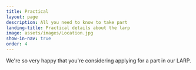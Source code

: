```yaml
---
title: Practical
layout: page
description: All you need to know to take part
landing-title: Practical details about the larp
image: assets/images/Location.jpg
show-in-nav: true
order: 4
---
```


We're so very happy that you're considering applying for a part in our LARP.

